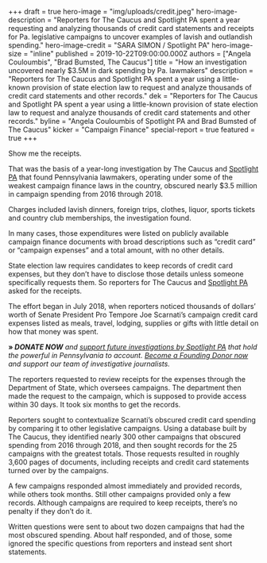 +++
draft = true
hero-image = "img/uploads/credit.jpeg"
hero-image-description = "Reporters for The Caucus and Spotlight PA spent a year requesting and analyzing thousands of credit card statements and receipts for Pa. legislative campaigns to uncover examples of lavish and outlandish spending."
hero-image-credit = "SARA SIMON / Spotlight PA"
hero-image-size = "inline"
published = 2019-10-22T09:00:00.000Z
authors = ["Angela Couloumbis", "Brad Bumsted, The Caucus"]
title = "How an investigation uncovered nearly $3.5M in dark spending by Pa. lawmakers"
description = "Reporters for The Caucus and Spotlight PA spent a year using a little-known provision of state election law to request and analyze thousands of credit card statements and other records."
dek = "Reporters for The Caucus and Spotlight PA spent a year using a little-known provision of state election law to request and analyze thousands of credit card statements and other records."
byline = "Angela Couloumbis of Spotlight PA and Brad Bumsted of The Caucus"
kicker = "Campaign Finance"
special-report = true
featured = true
+++

Show me the receipts.

That was the basis of a year-long investigation by The Caucus and [Spotlight PA](https://www.spotlightpa.org/) that found Pennsylvania lawmakers, operating under some of the weakest campaign finance laws in the country, obscured nearly $3.5 million in campaign spending from 2016 through 2018.

Charges included lavish dinners, foreign trips, clothes, liquor, sports tickets and country club memberships, the investigation found.

In many cases, those expenditures were listed on publicly available campaign finance documents with broad descriptions such as “credit card” or “campaign expenses” and a total amount, with no other details.

State election law requires candidates to keep records of credit card expenses, but they don’t have to disclose those details unless someone specifically requests them. So reporters for The Caucus and [Spotlight PA](https://www.spotlightpa.org/) asked for the receipts.

The effort began in July 2018, when reporters noticed thousands of dollars’ worth of Senate President Pro Tempore Joe Scarnati’s campaign credit card expenses listed as meals, travel, lodging, supplies or gifts with little detail on how that money was spent.

**» _DONATE NOW_** _and_ [_support future investigations by Spotlight PA_](https://www.spotlightpa.org/donate/) _that hold the powerful in Pennsylvania to account._ [_Become a Founding Donor now_](https://www.spotlightpa.org/donate/) _and support our team of investigative journalists._

The reporters requested to review receipts for the expenses through the Department of State, which oversees campaigns. The department then made the request to the campaign, which is supposed to provide access within 30 days. It took six months to get the records.

Reporters sought to contextualize Scarnati’s obscured credit card spending by comparing it to other legislative campaigns. Using a database built by The Caucus, they identified nearly 300 other campaigns that obscured spending from 2016 through 2018, and then sought records for the 25 campaigns with the greatest totals. Those requests resulted in roughly 3,600 pages of documents, including receipts and credit card statements turned over by the campaigns.

A few campaigns responded almost immediately and provided records, while others took months. Still other campaigns provided only a few records. Although campaigns are required to keep receipts, there’s no penalty if they don’t do it.

Written questions were sent to about two dozen campaigns that had the most obscured spending. About half responded, and of those, some ignored the specific questions from reporters and instead sent short statements.
